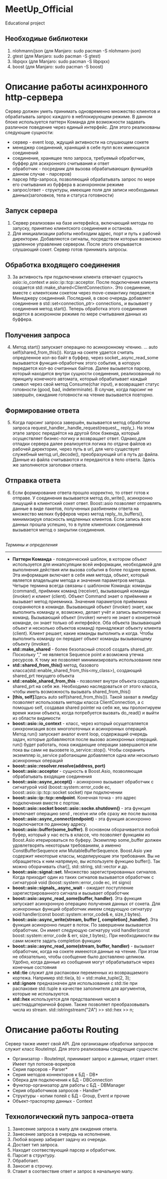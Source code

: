 # MeetUp_Official
Educational project 

## Необходиые библиотеки
1. nlohmann/json (для Manjaro: sudo pacman -S nlohmann-json)
2. gtest (для Manjaro: sudo pacman -S gtest)
3. libpqxx (для Manjaro: sudo pacman -S libpqxx)
4. boost (для Manjaro: sudo pacman -S boost)

<h1><b> Описание работы асинхронного http-сервера </b></h1>

Сервер должен уметь принимать одновременно множество клиентов и обрабатывать запрос каждого в неблокирующем режиме.
В данном блоке используется паттерн Команда для возможности задавать различное поведение через единый интерфейс. Для этого реализованы следующие сущности:
<ul>
    <li>сервер - event loop, ждущий активности на слушающем сокете</li>
    <li>менеджер соединений, хранящий в себе пулл всех имеющихся соединений</li>
    <li>соединение, хранящее тело запроса, требуемый обработчик, буффер для асихронного считывания и ответ</li>
    <li>обработчик - посредник для вызова обрабатывающих функций(в данном случае - парсеров)</li>
    <li>парсер http-запроса, позволяющий обрабатывать запрос по мере его считывания из буффера в асинхронном режиме</li>
    <li>запрос/ответ - структуры, имеющие поля для записи необходымых данных(заголовков, тела и статуса готовности)</li>
</ul>
<h2> Запуск сервера </h2>

1. Сервер реализован на базе интерфейса, включающий методы по запуску, принятию клиентского соединения и останова.
2. Для инициализации работы необходим адрес, порт и путь к рабочей директории. Добавляются сигналы, посредством которых возможно удаленное управление сервером. После этого открывается слушающий сокет. Сервер готов принимать запросы.

<h2> Обработка входящего соединения </h2>

3. За активность при подключении клиента отвечает сущность asio::io_context и asio::ip::tcp::acceptor. После подключения клиента создается std::make_shared&lt;ClientConnection&gt;. Это соединение, вместе с клиентским сокетом через move-семантику передается Менеджеру соединений. Последний, в свою очередь добавляет соединение в std::set&lt;connection_ptr&gt; connections_ и вызывает у соединения метод start(). Теперь обработка этого соединения ведется в асихронном режиме по мере считывания данных из буффера.

<h2> Получения запроса </h2>

4. Метод start() запускает операцию по асинхронному чтению. ... auto self(shared_from_this()). Когда на сокете удается считать опредленное кол-во байт в буффер, через socket_.async_read_some вызывается функция-обработчик этого события, в которую передается кол-во считанных байтов. Далее вызывется парсер, который находится внутри сущности соединения, реализованный по принципу конечного автомата, который обрабатывает каждый символ через свой метод Consume(char input), и возвращает статус готовности (good, bad, indeterminate). В случае, когда парсинг не завершён, ожидание готовности на чтение вызывается повторно.

<h2> Формирование ответа </h2>

5. Когда парсинг запроса завершён, вызывается метод обработки запроса request_handler_.handle_request(request_, reply_). На этом этапе запрос передаётся на другой блок бэкенда, который осуществляет бизнес-логику и возвращает ответ. Однако,для отладки сервера далее реализуется логика по отдаче файлов из рабочей директории, через путь в url, для чего существует служебный метод url_decode(), преобразующий url в путь до файла. Данные из файла считываются и передаются в тело ответа. Здесь же заполняются заголовки ответа.

<h2> Отправка ответа </h2>

6. Если формирование ответа прошло корректно, то ответ готов к отправе. У соединения вызывается метод do_write(), асинхронно пишущий в клиентский сокет ответ. Boost::asio позволяет отправлять данные в виде пакетов, полученных разбиением ответа на множество мелких буфферов через метод reply_.to_buffers(), минимизируя опасность медленных клиентов. Если запись всех данных прошла успешно, то в пулле клиентских соединений вызывается метод о закрытии соединения.

<br>
<i>Термины и определения</i>
<hr>

<ul>
    <li><b>Паттерн Команда</b> - поведенческий шаблон, в котором объект используется для инкапсуляции всей информации, необходимой для выполнения действия или вызова события в более позднее время. Эта информация включает в себя имя метода, объект, который является владельцем метода и значения параметров метода. <br>
    Четыре термина всегда связаны с шаблоном Команда: команды (command), приёмник команд (receiver), вызывающий команды (invoker) и клиент (client). Объект Command знает о приёмнике и вызывает метод приемника. Значения параметров приёмника сохраняются в команде. Вызывающий объект (invoker) знает, как выполнить команду и, возможно, делает учёт и запись выполненных команд. Вызывающий объект (invoker) ничего не знает о конкретной команде, он знает только об интерфейсе. Оба объекта (вызывающий объект и несколько объектов команд) принадлежат объекту клиента (client). Клиент решает, какие команды выполнить и когда. Чтобы выполнить команду он передает объект команды вызывающему объекту (invoker).</li>
    <li><b>std::make_shared</b> - более безопасный способ создать shared_ptr. Поскольку "," не является Sequence point и возможна утечка ресурсов. К тому же позволяет минимизировать использование new</li>
    <li><b>std::shared_from_this()</b> метод, базового класса(std::enable_shared_from_this&lt;my_class&gt;), создающий shared_prt текущего объекта </li>
    <li><b>std::enable_shared_from_this</b> - позволяет внутри объекта создавать shared_prt на себя же. Необходимо наследоваться от этого класса, чтобы иметь возможность вызывать shared_from_this()</li>
    <li><b>[this, self]</b>Здесь auto self(shared_from_this()). Такой захват в лямбду позволяет использовать методы класса ClientConnection, а с помощью self, создавая shared pointer на себя же, мы пролонгируем время жизни объекта, когда потребуется вызвать do_read() и выйти из области видимости</li>
    <li><b>boost::asio::io_context</b> - класс, через который осущетсвляется синхронизация всех многопоточных и асинхронных операций. Метод run() запускает аналог event loop, содержащий очередь задач, которые добавляются после вызово асинхронных операций. run() будет работать, пока ожидающие операции завершаются или пока вы сами не вызовете io_service::stop(). Чтобы сохранить экземпляр io_service работающим добавляется одна или несколько асинхронных операций </li>
     <li><b>boost::asio::resolver.resolve(address, port)</b> </li>
    <li><b>boost::asio::acceptor</b> - сущность в Boost.Asio, позволяющая обрабатывать входящие соединения</li>
    <li><b>boost::asio::async_accept()</b> - асинхронно вызывает обработчик с сигнатурой void (boost::system::error_code ec, boost::asio::ip::tcp::socket socket) при подключении</li>
    <li><b>boost::asio::ip::tcp::endpoint</b>. Конечная точка - это адрес подключения вместе с портом.</li>
    <li><b>boost::asio::socket boost::asio::socke.shutdown()</b> - эта функция отключает операцию send , receive или обе сразу же после вызова</li>
    <li><b>boost::asio::async_connect(endpoint)</b> - эта функция асинхронно подключается по данному адресу.</li>
    <li><b>boost::asio::buffer(some_buffer)</b>. В основном оборачивается любой буфер, который у нас есть в классе, что позволяет функциям из Boost.Asio итерироваться по буферу. Экземпляр some_buffer должен удовлетворять некоторым требованиям, а именно ConstBufferSequence или MutableBufferSequence. Boost.Asio уже содержит некоторые классы, моделирующие эти требования. Вы не обращаетесь к ним напрямую, вы используете функцию buffer(). Так можно оборачивать char[], std::string, std::vector и др.</li>
    <li><b>boost::asio::signal::set</b>. Множество зарегистрированных сигналов. Когда приходит один из таких сигналов вызывается обработчик с сигнатурой void (boost::system::error_code ec, int signo)</li>
    <li><b>boost::asio::signals_.async_wait</b> - ожидает поступление зарегистрированного сигнала и вызывает обработчик</li>
    <li><b>boost::asio::async_read_some(buffer, handler)</b>. Эта функция запускает асинхронную операцию получения данных от сокета. Для асинхронных функций обработчик имеем следующую сигнатуру void handler(const boost::system::error_code& e, size_t bytes). </li>
    <li><b>boost::asio::async_write(stream, buffer [, completion] ,handler)</b>. Эта функция асинхронно пишет в поток. По завершении вызывается обработчик. Он имеет следующую сигнатуру void handler(const boost::system::error_code & err, size_t bytes);. При необходимости вы сами можете задать completion функцию</li>
    <li><b>boost::asio::async_read_some(stream, buffer, handler)</b> - вызывает обработчик, когда на сокете имееются данные на чтение. При этом не обязательно, чтобы сообщение было доставлено целиком. Удобно, когда данные из сообщения могут обрабатываться через конечные состояния</li>
    <li><b>std::tie</b> служит для распаковки переменных из возвращаемого кортежа. Например std::tie(a, b) = std::make_tuple(2, 3);</li>
    <li><b>std::ignore</b> предназначен для использования с std::tie при распаковке std::tuple в качестве заполнителя для аргументов, которые не используются.</li>
    <li><b>std::hex</b> используется для предстваления чисел в шестнадцатеричной форме. Также позволяет преобразовывать числа из stream. std::istringstream("2A") >> std::hex >> n;</li>
</ul>

<h1><b> Описание работы Routing</b></h1>
Сервер также имеет свой API. Для организации обработки запросов служит класс RouteImpl. Для этого реализованы следующие сущности:
<ul>
    <li>Организатор - RouteImpl, принимает запрос и данные, отдает ответ. Имеет пул потоков-воркеров</li>
    <li>Серия парсеров - Parser*</li>
    <li>Серия методов коннекторов к БД - DB* </li>
    <li>Оберка для подключения к БД - DBConnection</li>
    <li>Функтор-организатор для работы с БД - DBManager</li>
    <li>Серия обработчиков запросов - Handler*</li>
    <li>Структуры - копии полей с БД - Group, Event и прочие</li>
    <li>Объект-траспортер данных - Context</li>
</ul>

<h2> Технологический путь запроса-ответа </h2>

1. Занесение запроса в мапу для ожидения ответа.
2. Занесение запроса в очередь на исполнение.
3. Любой воркер забирает задачу из очереди.
4. Достает тип запроса.
5. Находит соотвествующий парсер и обработчик.
6. Парсит в структуру.
7. Обработает.
8. Заносит в строчку.
9. Ставит в соотвествие ответ и запрос в начальную мапу.

